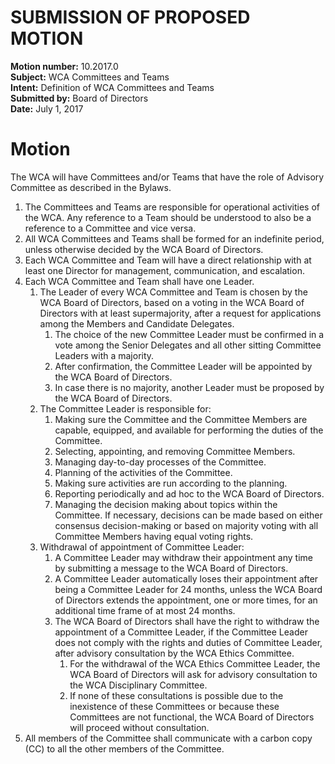 # SUBMISSION OF PROPOSED MOTION

**Motion number:** 10.2017.0  
**Subject:** WCA Committees and Teams  
**Intent:** Definition of WCA Committees and Teams  
**Submitted by:** Board of Directors  
**Date:** July 1, 2017  

# Motion

The WCA will have Committees and/or Teams that have the role of Advisory Committee as described in the Bylaws.

1. The Committees and Teams are responsible for operational activities of the WCA. Any reference to a Team should be understood to also be a reference to a Committee and vice versa.
2. All WCA Committees and Teams shall be formed for an indefinite period, unless otherwise decided by the WCA Board of Directors.
3. Each WCA Committee and Team will have a direct relationship with at least one Director for management, communication, and escalation.
4. Each WCA Committee and Team shall have one Leader.
   1. The Leader of every WCA Committee and Team is chosen by the WCA Board of Directors, based on a voting in the WCA Board of Directors with at least supermajority, after a request for applications among the Members and Candidate Delegates.
      1. The choice of the new Committee Leader must be confirmed in a vote among the Senior Delegates and all other sitting Committee Leaders with a majority.
      2. After confirmation, the Committee Leader will be appointed by the WCA Board of Directors.
      3. In case there is no majority, another Leader must be proposed by the WCA Board of Directors.
   2. The Committee Leader is responsible for:
      1. Making sure the Committee and the Committee Members are capable, equipped, and available for performing the duties of the Committee.
      2. Selecting, appointing, and removing Committee Members.
      3. Managing day-to-day processes of the Committee.
      4. Planning of the activities of the Committee.
      5. Making sure activities are run according to the planning.
      6. Reporting periodically and ad hoc to the WCA Board of Directors.
      7. Managing the decision making about topics within the Committee. If necessary, decisions can be made based on either consensus decision-making or based on majority voting with all Committee Members having equal voting rights.
   3. Withdrawal of appointment of Committee Leader:
      1. A Committee Leader may withdraw their appointment any time by submitting a message to the WCA Board of Directors.
      2. A Committee Leader automatically loses their appointment after being a Committee Leader for 24 months, unless the WCA Board of Directors extends the appointment, one or more times, for an additional time frame of at most 24 months.
      3. The WCA Board of Directors shall have the right to withdraw the appointment of a Committee Leader, if the Committee Leader does not comply with the rights and duties of Committee Leader, after advisory consultation by the WCA Ethics Committee.
         1. For the withdrawal of the WCA Ethics Committee Leader, the WCA Board of Directors will ask for advisory consultation to the WCA Disciplinary Committee.
         2. If none of these consultations is possible due to the inexistence of these Committees or because these Committees are not functional, the WCA Board of Directors will proceed without consultation.
5. All members of the Committee shall communicate with a carbon copy (CC) to all the other members of the Committee.
